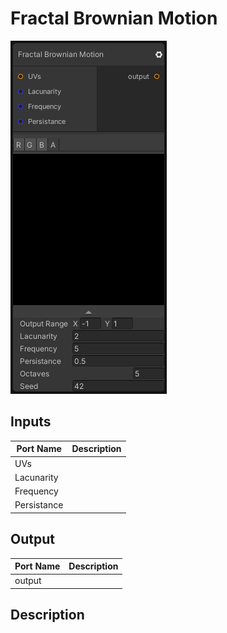 # Fractal Brownian Motion
![Mixture.FractalBrownianMotionNoise](../../images/Mixture.FractalBrownianMotionNoise.png)
## Inputs
Port Name | Description
--- | ---
UVs | 
Lacunarity | 
Frequency | 
Persistance | 

## Output
Port Name | Description
--- | ---
output | 

## Description

